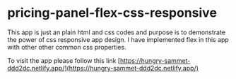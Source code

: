 # pricing-panel-flex-css-responsive
This app is just an plain html and css codes and purpose is to demonstrate the power of css responsive app design.  I have implemented flex in this app with other other common css properties.

To visit the app please follow this link [https://hungry-sammet-ddd2dc.netlify.app/](https://hungry-sammet-ddd2dc.netlify.app/)
